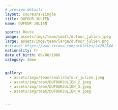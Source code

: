 ```yaml
---
# preview details
layout: coureurs-single
title: DUFOUR JULIEN
name: DUFOUR JULIEN

sports: Route
image: assets/imgs/team/small/dufour_julien.jpeg
large: assets/imgs/team/large/dufour_julien.png
#strava: https://www.strava.com/athletes/24292544
nationality: fr
date_of_birth: 09/08/1988
category: 3ème
  

gallery:
  - assets/imgs/team/small/dufour_julien.jpeg
  - assets/img/team/DUFOURJULIEN_2.jpeg
  - assets/img/team/DUFOURJULIEN_3.jpeg
  - assets/img/team/DUFOURJULIEN_4.jpeg


---
```


